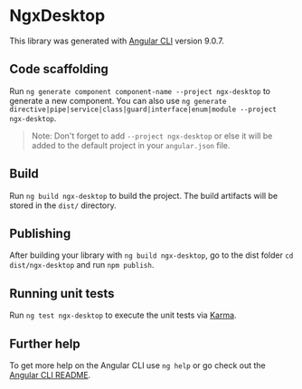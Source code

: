 # NgxDesktop

This library was generated with [Angular CLI](https://github.com/angular/angular-cli) version 9.0.7.

## Code scaffolding

Run `ng generate component component-name --project ngx-desktop` to generate a new component. You can also use `ng generate directive|pipe|service|class|guard|interface|enum|module --project ngx-desktop`.
> Note: Don't forget to add `--project ngx-desktop` or else it will be added to the default project in your `angular.json` file. 

## Build

Run `ng build ngx-desktop` to build the project. The build artifacts will be stored in the `dist/` directory.

## Publishing

After building your library with `ng build ngx-desktop`, go to the dist folder `cd dist/ngx-desktop` and run `npm publish`.

## Running unit tests

Run `ng test ngx-desktop` to execute the unit tests via [Karma](https://karma-runner.github.io).

## Further help

To get more help on the Angular CLI use `ng help` or go check out the [Angular CLI README](https://github.com/angular/angular-cli/blob/master/README.md).
